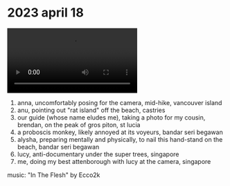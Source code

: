 # 2023 april 18

<video controls>
    <source src="../vid/23-04-18_144.mp4" type="video/mp4">
</video>

1. anna, uncomfortably posing for the camera, mid-hike, vancouver island
2. anu, pointing out "rat island" off the beach, castries
3. our guide (whose name eludes me), taking a photo for my cousin, brendan, on the peak of gros piton, st lucia
4. a proboscis monkey, likely annoyed at its voyeurs, bandar seri begawan
5. alysha, preparing mentally and physically, to nail this hand-stand on the beach, bandar seri begawan
6. lucy, anti-documentary under the super trees, singapore
7. me, doing my best attenborough with lucy at the camera, singapore

music: "In The Flesh" by Ecco2k
